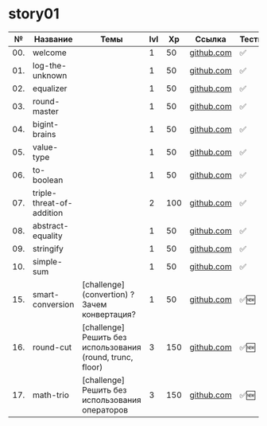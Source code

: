 # story01

| №   | Название                  | Темы                                                       | lvl | Xp  | Ссылка                                              | Тесты |
| --- | ------------------------- | ---------------------------------------------------------- | --- | --- | --------------------------------------------------- | ----- |
| 00. | welcome                   |                                                            | 1   | 50  | [github.com](./welcome/README.md)                   | ✅    |
| 01. | log-the-unknown           |                                                            | 1   | 50  | [github.com](./log-the-unknown/README.md)           | ✅    |
| 02. | equalizer                 |                                                            | 1   | 50  | [github.com](./equalizer/README.md)                 | ✅    |
| 03. | round-master              |                                                            | 1   | 50  | [github.com](./round-master/README.md)              | ✅    |
| 04. | bigint-brains             |                                                            | 1   | 50  | [github.com](./bigint-brains/README.md)             | ✅    |
| 05. | value-type                |                                                            | 1   | 50  | [github.com](./value-type/README.md)                | ✅    |
| 06. | to-boolean                |                                                            | 1   | 50  | [github.com](./to-boolean/README.md)                | ✅    |
| 07. | triple-threat-of-addition |                                                            | 2   | 100 | [github.com](./triple-threat-of-addition/README.md) | ✅    |
| 08. | abstract-equality         |                                                            | 1   | 50  | [github.com](./abstract-equality/README.md)         | ✅    |
| 09. | stringify                 |                                                            | 1   | 50  | [github.com](./stringify/README.md)                 | ✅    |
| 10. | simple-sum                |                                                            | 1   | 50  | [github.com](./simple-sum/README.md)                | ✅    |
| 15. | smart-conversion          | [challenge] (convertion) ?Зачем конвертация?               | 1   | 50  | [github.com](./smart-conversion/README.md)          | ✅🆕  |
| 16. | round-cut                 | [challenge] Решить без использования (round, trunc, floor) | 3   | 150 | [github.com](./round-cut/README.md)                 | ✅🆕  |
| 17. | math-trio                 | [challenge] Решить без использования операторов            | 3   | 150 | [github.com](./math-trio/README.md)                 | ✅🆕  |
